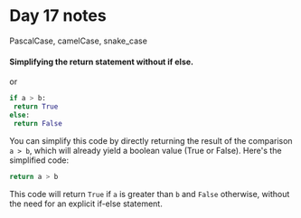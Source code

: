 # Day 17 notes 
PascalCase, camelCase, snake_case
#### Simplifying the return statement without if else.
or
``` python
if a > b:
 return True
else:
 return False
```
You can simplify this code by directly returning the result of the 
comparison `a > b`, which will already yield a boolean value 
(True or False). Here's the simplified code:

```python
return a > b
```
This code will return `True` if `a` is greater than `b` and `False` otherwise, 
without the need for an explicit if-else statement.